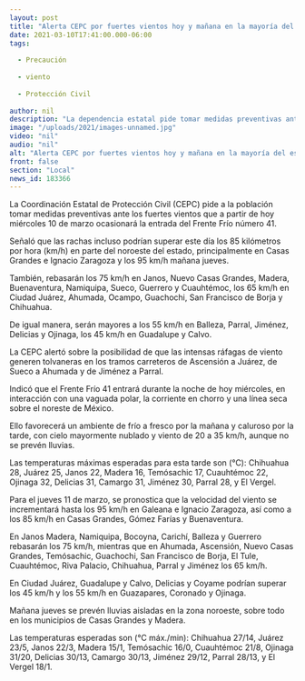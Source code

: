 ```yaml
---
layout: post
title: "Alerta CEPC por fuertes vientos hoy y mañana en la mayoría del estado"
date: 2021-03-10T17:41:00.000-06:00
tags:
  
  - Precaución
  
  - viento
  
  - Protección Civil
  
author: nil
description: "La dependencia estatal pide tomar medidas preventivas ante rachas que rebasarán hasta los 95 km/h, debido a la entrada del Frente Frío 41 durante la noche de este miércoles 10 de marzo"
image: "/uploads/2021/images-unnamed.jpg"
video: "nil"
audio: "nil"
alt: "Alerta CEPC por fuertes vientos hoy y mañana en la mayoría del estado"
front: false
section: "Local"
news_id: 183366
---
```


La Coordinación Estatal de Protección Civil (CEPC) pide a la población tomar medidas preventivas ante los fuertes vientos que a partir de hoy miércoles 10 de marzo ocasionará la entrada del Frente Frío número 41.

Señaló que las rachas incluso podrían superar este día los 85 kilómetros por hora (km/h) en parte del noroeste del estado, principalmente en Casas Grandes e Ignacio Zaragoza y los 95 km/h mañana jueves.

También, rebasarán los 75 km/h en Janos, Nuevo Casas Grandes, Madera, Buenaventura, Namiquipa, Sueco, Guerrero y Cuauhtémoc, los 65 km/h en Ciudad Juárez, Ahumada, Ocampo, Guachochi, San Francisco de Borja y Chihuahua.

De igual manera, serán mayores a los 55 km/h en Balleza, Parral, Jiménez, Delicias y Ojinaga, los 45 km/h en Guadalupe y Calvo.

La CEPC alertó sobre la posibilidad de que las intensas ráfagas de viento generen tolvaneras en los tramos carreteros de Ascensión a Juárez, de Sueco a Ahumada y de Jiménez a Parral.

Indicó que el Frente Frío 41 entrará durante la noche de hoy miércoles, en interacción con una vaguada polar, la corriente en chorro y una línea seca sobre el noreste de México.

Ello favorecerá un ambiente de frío a fresco por la mañana y caluroso por la tarde, con cielo mayormente nublado y viento de 20 a 35 km/h, aunque no se prevén lluvias.

Las temperaturas máximas esperadas para esta tarde son (°C): Chihuahua 28, Juárez 25, Janos 22, Madera 16, Temósachic 17, Cuauhtémoc 22, Ojinaga 32, Delicias 31, Camargo 31, Jiménez 30, Parral 28, y El Vergel.

Para el jueves 11 de marzo, se pronostica que la velocidad del viento se incrementará hasta los 95 km/h en Galeana e Ignacio Zaragoza, así como a los 85 km/h en Casas Grandes, Gómez Farías y Buenaventura.

En Janos Madera, Namiquipa, Bocoyna, Carichí, Balleza y Guerrero rebasarán los 75 km/h, mientras que en Ahumada, Ascensión, Nuevo Casas Grandes, Temósachic, Guachochi, San Francisco de Borja, El Tule, Cuauhtémoc, Riva Palacio, Chihuahua, Parral y Jiménez los 65 km/h.

En Ciudad Juárez, Guadalupe y Calvo, Delicias y Coyame podrían superar los 45 km/h y los 55 km/h en Guazapares, Coronado y Ojinaga.

Mañana jueves se prevén lluvias aisladas en la zona noroeste, sobre todo en los municipios de Casas Grandes y Madera.

Las temperaturas esperadas son (°C máx./min): Chihuahua 27/14, Juárez 23/5, Janos 22/3, Madera 15/1, Temósachic 16/0, Cuauhtémoc 21/8, Ojinaga 31/20, Delicias 30/13, Camargo 30/13, Jiménez 29/12, Parral 28/13, y El Vergel 18/1.
